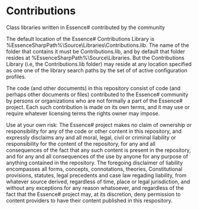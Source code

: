 Contributions
=============

Class libraries written in Essence# contributed by the community

The default location of the Essence# Contributions Library is %EssenceSharpPath%\Source\Libraries\Contributions.lib. The name of the folder that contains it must be Contributions.lib, and by default that folder resides at %EssenceSharpPath%\Source\Libraries. But the Contributions Library (i.e, the Contributions.lib folder) may reside at any location specified as one one of the library search paths by the set of of active configuration profiles.

The code (and other documents) in this repository consist of code (and perhaps other documents or files) contributed to the Essence# community by persons or organizations who are not formally a part of the Essence# project.  Each such contribution is made on its own terms, and it may use or require whatever licensing terms the rights owner may impose. 

Use at your own risk: The Essence# project makes no claim of ownership or responsibility for any of the code or other content in this repository, and expressly disclaims any and all moral, legal, civil or criminal liability or responsibility for the content of the repository, for any and all consequences of the fact that any such content is present in the repository, and for any and all consequences of the use by anyone for any purpose of anything contained in the repository. The foregoing disclaimer of liability encompasses all forms, concepts, connotations, theories, Constitutional provisions, statutes, legal precedents and case law regading liability, from whatever source derived, regardless of time, place or legal jurisdiction, and without any exceptions for any reason whatsoever, and regardless of the fact that the Essence# project may, at its discretion, deny permission to content providers to have their content published in this respository.
